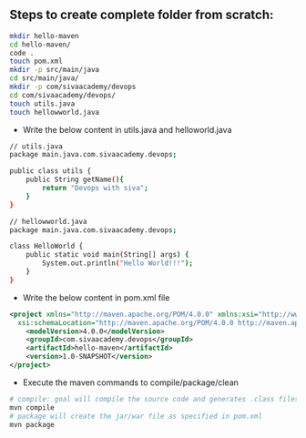 ## Steps to create complete folder from scratch:
```bash
mkdir hello-maven
cd hello-maven/
code .
touch pom.xml
mkdir -p src/main/java
cd src/main/java/
mkdir -p com/sivaacademy/devops
cd com/sivaacademy/devops/
touch utils.java
touch hellowworld.java
```
* Write the below content in utils.java and helloworld.java
```bash
// utils.java
package main.java.com.sivaacademy.devops;

public class utils {
    public String getName(){
        return "Devops with siva";
    }
}

// hellowworld.java
package main.java.com.sivaacademy.devops;

class HelloWorld {
    public static void main(String[] args) {
        System.out.println("Hello World!!!");
    }
}
```
* Write the below content in pom.xml file
```xml
<project xmlns="http://maven.apache.org/POM/4.0.0" xmlns:xsi="http://www.w3.org/2001/XMLSchema-instance"
  xsi:schemaLocation="http://maven.apache.org/POM/4.0.0 http://maven.apache.org/xsd/maven-4.0.0.xsd">
    <modelVersion>4.0.0</modelVersion>
    <groupId>com.sivaacademy.devops</groupId>
    <artifactId>hello-maven</artifactId>
    <version>1.0-SNAPSHOT</version>
</project>
```
* Execute the maven commands to compile/package/clean
```bash
# compile: goal will compile the source code and generates .class files in the target folder
mvn compile
# package will create the jar/war file as specified in pom.xml
mvn package
```


